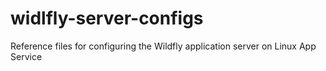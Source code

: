 # widlfly-server-configs
Reference files for configuring the Wildfly application server on Linux App Service
